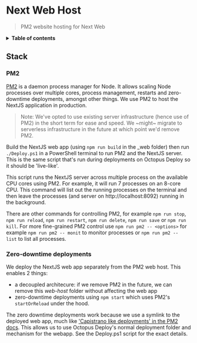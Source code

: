 # Next Web Host

> PM2 website hosting for Next Web

<details>
<summary><strong>Table of contents</strong></summary>
<!-- START doctoc -->

- [Stack](#stack)
	- [PM2](#pm2)
	- [Zero-downtime deployments](#zero-downtime-deployments)

<!-- END doctoc -->
</details>

## Stack

### PM2

[PM2](https://pm2.keymetrics.io/) is a daemon process manager for Node. It allows scaling Node processes over multiple cores, process management, restarts and zero-downtime deployments, amongst other things. We use PM2 to host the NextJS application in production.

> Note: We've opted to use existing server infrastructure (hence use of PM2) in the short term for ease and speed. We ~might~ migrate to serverless infrastructure in the future at which point we'd remove PM2.

Build the NextJS web app (using `npm run build` in the _web folder) then run `./Deploy.ps1` in a PowerShell terminal to run PM2 and the NextJS server. This is the same script that's run during deployments on Octopus Deploy so it should be 'live-like'.

This script runs the NextJS server across multiple process on the available CPU cores using PM2. For example, it will run 7 processes on an 8-core CPU. This command will list out the running processes on the terminal and then leave the processes (and server on http://localhost:8092) running in the background.

There are other commands for controlling PM2, for example `npm run stop`, `npm run reload`, `npm run restart`, `npm run delete`, `npm run save` or `npm run kill`. For more fine-grained PM2 control use `npm run pm2 -- <options>` for example `npm run pm2 -- monit` to monitor processes or `npm run pm2 -- list` to list all processes.

### Zero-downtime deployments

We deploy the NextJS web app separately from the PM2 web host. This enables 2 things:
- a decoupled architecure: if we remove PM2 in the future, we can remove this _web-host_ folder without affecting the web app
- zero-downtime deployments using `npm start` which uses PM2's `startOrReload` under the hood.

The zero downtime deployments work because we use a symlink to the deployed web app, much like ['Capistrano like deployments' in the PM2 docs](https://pm2.keymetrics.io/docs/tutorials/capistrano-like-deployments). This allows us to use Octopus Deploy's normal deployment folder and mechanism for the webapp. See the Deploy.ps1 script for the exact details.
